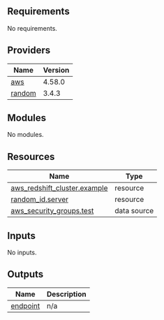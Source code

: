 ## Requirements

No requirements.

## Providers

| Name | Version |
|------|---------|
| <a name="provider_aws"></a> [aws](#provider\_aws) | 4.58.0 |
| <a name="provider_random"></a> [random](#provider\_random) | 3.4.3 |

## Modules

No modules.

## Resources

| Name | Type |
|------|------|
| [aws_redshift_cluster.example](https://registry.terraform.io/providers/hashicorp/aws/latest/docs/resources/redshift_cluster) | resource |
| [random_id.server](https://registry.terraform.io/providers/hashicorp/random/latest/docs/resources/id) | resource |
| [aws_security_groups.test](https://registry.terraform.io/providers/hashicorp/aws/latest/docs/data-sources/security_groups) | data source |

## Inputs

No inputs.

## Outputs

| Name | Description |
|------|-------------|
| <a name="output_endpoint"></a> [endpoint](#output\_endpoint) | n/a |
